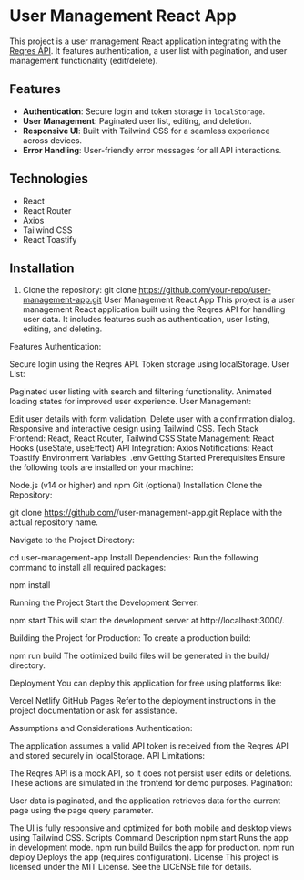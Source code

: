 # User Management React App

This project is a user management React application integrating with the [Reqres API](https://reqres.in/). It features authentication, a user list with pagination, and user management functionality (edit/delete).

## Features
- **Authentication**: Secure login and token storage in `localStorage`.
- **User Management**: Paginated user list, editing, and deletion.
- **Responsive UI**: Built with Tailwind CSS for a seamless experience across devices.
- **Error Handling**: User-friendly error messages for all API interactions.

## Technologies
- React
- React Router
- Axios
- Tailwind CSS
- React Toastify

## Installation
1. Clone the repository: git clone https://github.com/your-repo/user-management-app.git
User Management React App
This project is a user management React application built using the Reqres API for handling user data. It includes features such as authentication, user listing, editing, and deleting.

Features
Authentication:

Secure login using the Reqres API.
Token storage using localStorage.
User List:

Paginated user listing with search and filtering functionality.
Animated loading states for improved user experience.
User Management:

Edit user details with form validation.
Delete user with a confirmation dialog.
Responsive and interactive design using Tailwind CSS.
Tech Stack
Frontend: React, React Router, Tailwind CSS
State Management: React Hooks (useState, useEffect)
API Integration: Axios
Notifications: React Toastify
Environment Variables: .env
Getting Started
Prerequisites
Ensure the following tools are installed on your machine:

Node.js (v14 or higher) and npm
Git (optional)
Installation
Clone the Repository:


git clone https://github.com/<your-repo-name>/user-management-app.git
Replace <your-repo-name> with the actual repository name.

Navigate to the Project Directory:



cd user-management-app
Install Dependencies: Run the following command to install all required packages:



npm install

Running the Project
Start the Development Server:


npm start
This will start the development server at http://localhost:3000/.

Building the Project for Production: To create a production build:


npm run build
The optimized build files will be generated in the build/ directory.

Deployment
You can deploy this application for free using platforms like:

Vercel
Netlify
GitHub Pages
Refer to the deployment instructions in the project documentation or ask for assistance.

Assumptions and Considerations
Authentication:

The application assumes a valid API token is received from the Reqres API and stored securely in localStorage.
API Limitations:

The Reqres API is a mock API, so it does not persist user edits or deletions. These actions are simulated in the frontend for demo purposes.
Pagination:

User data is paginated, and the application retrieves data for the current page using the page query parameter.




The UI is fully responsive and optimized for both mobile and desktop views using Tailwind CSS.
Scripts
Command	Description
npm start	Runs the app in development mode.
npm run build	Builds the app for production.
npm run deploy	Deploys the app (requires configuration).
License
This project is licensed under the MIT License. See the LICENSE file for details.
